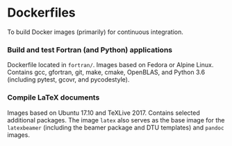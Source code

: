 # Dockerfiles
To build Docker images (primarily) for continuous integration.

### Build and test Fortran (and Python) applications
Dockerfile located in `fortran/`.
Images based on Fedora or Alpine Linux. 
Contains gcc, gfortran, git, make, cmake, OpenBLAS,
and Python 3.6 (including pytest, gcovr, and pycodestyle).

### Compile LaTeX documents
Images based on Ubuntu 17.10 and TeXLive 2017.
Contains selected additional packages.
The image `latex` also serves as the base image for
the `latexbeamer` (including the beamer package and DTU
templates) and `pandoc` images.

